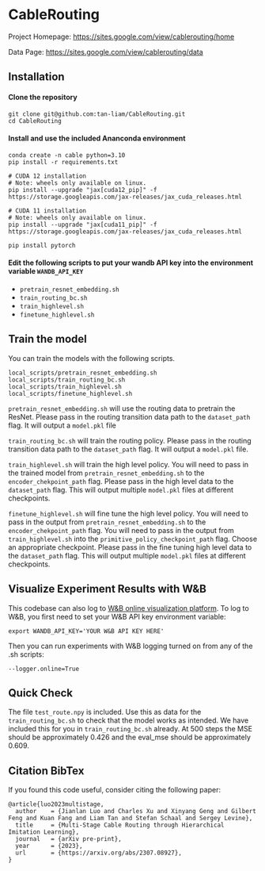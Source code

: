 # CableRouting
Project Homepage: https://sites.google.com/view/cablerouting/home

Data Page: https://sites.google.com/view/cablerouting/data

## Installation

#### Clone the repository
```shell
git clone git@github.com:tan-liam/CableRouting.git
cd CableRouting
```

#### Install and use the included Ananconda environment
```shell
conda create -n cable python=3.10
pip install -r requirements.txt

# CUDA 12 installation
# Note: wheels only available on linux.
pip install --upgrade "jax[cuda12_pip]" -f https://storage.googleapis.com/jax-releases/jax_cuda_releases.html

# CUDA 11 installation
# Note: wheels only available on linux.
pip install --upgrade "jax[cuda11_pip]" -f https://storage.googleapis.com/jax-releases/jax_cuda_releases.html

pip install pytorch
```

#### Edit the following scripts to put your wandb API key into the environment variable `WANDB_API_KEY`
* `pretrain_resnet_embedding.sh`
* `train_routing_bc.sh`
* `train_highlevel.sh`
* `finetune_highlevel.sh`




## Train the model
You can train the models with the following scripts.
```shell
local_scripts/pretrain_resnet_embedding.sh
local_scripts/train_routing_bc.sh
local_scripts/train_highlevel.sh
local_scripts/finetune_highlevel.sh
```

`pretrain_resnet_embedding.sh` will use the routing data to pretrain the ResNet. Please pass in the routing transition data path to the `dataset_path` flag. It will output a `model.pkl` file

`train_routing_bc.sh` will train the routing policy. Please pass in the routing transition data path to the `dataset_path` flag. It will output a `model.pkl` file.

`train_highlevel.sh` will train the high level policy. You will need to pass in the trained model from `pretrain_resnet_embedding.sh` to the `encoder_chekpoint_path` flag. Please pass in the high level data to the `dataset_path` flag. This will output multiple `model.pkl` files at different checkpoints.

`finetune_highlevel.sh` will fine tune the high level policy. You will need to pass in the output from `pretrain_resnet_embedding.sh` to the `encoder_chekpoint_path` flag. You will need to pass in the output from `train_highlevel.sh` into the `primitive_policy_checkpoint_path` flag. Choose an appropriate checkpoint. Please pass in the fine tuning high level data to the `dataset_path` flag. This will output multiple `model.pkl` files at different checkpoints.

## Visualize Experiment Results with W&B
This codebase can also log to [W&B online visualization platform](https://wandb.ai/site).
To log to W&B, you first need to set your W&B API key environment variable:
```shell
export WANDB_API_KEY='YOUR W&B API KEY HERE'
```
Then you can run experiments with W&B logging turned on from any of the .sh scripts:
```shell
--logger.online=True
```

## Quick Check

The file `test_route.npy` is included. Use this as data for the `train_routing_bc.sh` to check that the model works as intended. We have included this for you in `train_routing_bc.sh` already.
At 500 steps the MSE should be approximately 0.426 and the eval_mse should be approximately 0.609.

## Citation BibTex

If you found this code useful, consider citing the following paper:
```
@article{luo2023multistage,
  author    = {Jianlan Luo and Charles Xu and Xinyang Geng and Gilbert Feng and Kuan Fang and Liam Tan and Stefan Schaal and Sergey Levine},
  title     = {Multi-Stage Cable Routing through Hierarchical Imitation Learning},
  journal   = {arXiv pre-print},
  year      = {2023},
  url       = {https://arxiv.org/abs/2307.08927},
}
```
